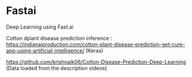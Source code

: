 # Fastai
Deep Learning using Fast.ai


Cotton dplant disease prediction inference :
https://indianaiproduction.com/cotton-plant-disease-prediction-get-cure-app-using-artificial-intelligence/ (Keras)

https://github.com/krishnaik06/Cotton-Disease-Prediction-Deep-Learning (Data loaded from the description videos)
